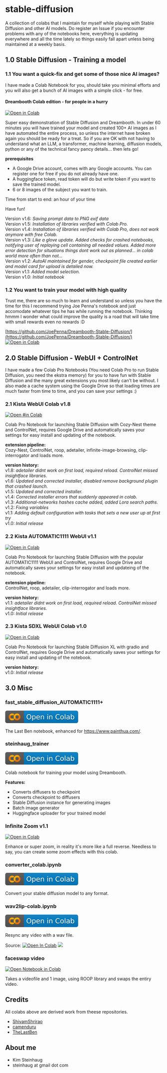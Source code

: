 # stable-diffusion

A collection of colabs that I maintain for myself while playing with Stable Diffusion and other AI models. Do register an Issue if you encounter problems with any of the notebooks here, everything is updating everywhere and all the time lately so things easily fall apart unless being maintained at a weekly basis.

## 1.0 Stable Diffusion - Training a model

### 1.1 You want a quick-fix and get some of those nice AI images?

I have made a Colab Notebook for you, should take you minimal efforts and you will also get a bunch of AI images with a simple click - for free.

#### Dreambooth Colab edition - for people in a hurry

<a href="https://colab.research.google.com/github/steinhaug/stable-diffusion/blob/main/Dreambooth_Colab_edition_for_people_in_a_hurry_fp16.ipynb" target="_blank"><img alt="Open in Colab" src="https://img.shields.io/badge/Dreambooth%20--%20for%20people%20in%20a%20hurry-PRO%20Notebook-blue?logo=googlecolab"></a>

Super easy demonstration of Stable Diffusion and Dreambooth. In under 60 minutes you will have trained your model and created 100+ AI images as I have automated the entire process, so unless the internet have broken again you should be ready for a treat. So if you are OK with not having to understand what an LLM, a transformer, machine learning, diffusion models, python or any of the technical fancy pancy details... then lets go! 

**prerequisites**

- A Google Drive account, comes with any Google accounts. You can register one for free if you do not already have one.
- A huggingface token, read token will do but write token if you want to save the trained model.
- 6 or 8 images of the subject you want to train.

Time from start to end: an hour of your time

Have fun!

Version v1.6: _Saving prompt data to PNG exif data_  
Version v1.5: _Installation of libraries verified with Colab Pro._  
Version v1.4: _Installation of libraries verified with Colab Pro, does not work anymore with free Colab._  
Version v1.3: _Like a glove update. Added checks for crashed notebooks, notifying user of replaying cell containing all needed values. Added more error detection for situations things dont work out as planned... in colab world more often than not..._  
Version v1.2: _AutoAI maintained for gender, checkpoint file created earlier and model card for upload is detailed now._  
Version v1.1: _Added model selection._  
Version v1.0: _Initial notebook_  

### 1.2 You want to train your model with high quality

Trust me, there are so much to learn and understand so unless you have the time for this I recommend trying Joe Penna's notebook and just accomodate whatever tips he has while running the notebook. Thinking hmmm I wonder what could improve the quality is a road that will take time with small rewards even no rewards :D 

[https://github.com/JoePenna/Dreambooth-Stable-Diffusion/](https://github.com/JoePenna/Dreambooth-Stable-Diffusion/)  
<a href="https://colab.research.google.com/github/JoePenna/Dreambooth-Stable-Diffusion/blob/main/dreambooth_google_colab_joepenna.ipynb" target="_blank"><img alt="Open in Colab" src="https://img.shields.io/badge/Dreambooth%20--%20Joe%20Penna's-PRO%20Notebook-blue?logo=googlecolab"></a>  

## 2.0 Stable Diffusion - WebUI + ControlNet

I have made a few Colab Pro Notebooks (You need Colab Pro to run Stable Diffusion, you need the ekstra memory) for you to have fun with Stable Diffusion and the many great extensions you most likely can't be without. I also made a cache system using the Google Drive so that loading times are much faster from time to time, and you can save your settings :)

### 2.1 Kista WebUI Colab v1.8 

<a href="https://colab.research.google.com/github/steinhaug/stable-diffusion/blob/main/KISTA_WebUI_Colab.ipynb?v1.8" target="_blank"><img alt="Open #in Colab" src="https://img.shields.io/badge/Kista%20--%20WebUI-PRO%20Notebook-blue?logo=googlecolab"></a>

Colab Pro Notebook for launching Stable Diffusion with Cozy-Nest theme and ControlNet, requires Google Drive and automatically saves your settings for easy install and updating of the notebook.

**extension pipeline:**  
Cozy-Nest, ControlNet, roop, adetailer, infinite-image-browsing, clip-interrogator and loads more.

**version history:**  
v1.8: _adetailer didnt work on first load, required reload. ControlNet missed insightface libraries._  
v1.6: _Updated and corrected installer, disabled remove background plugin that crashed launch._  
v1.5: _Updated and corrected installer._  
v1.4: _Corrected installer errors that suddenly appeared in colab._  
v1.3: _Additional-networks hashes cache added, added Lora search paths._  
v1.2: _Fixing variables_  
v1.1: _Adding default configuration with tasks that sets a new user up at first try_  
v1.0: _Initial release_  

### 2.2 Kista AUTOMATIC1111 WebUI v1.1

<a href="https://colab.research.google.com/github/steinhaug/stable-diffusion/blob/main/KISTA_Automatic1111_Colab.ipynb?v1.1" target="_blank"><img alt="Open in Colab" src="https://img.shields.io/badge/Kista%20--%20Automatic1111%20WebUI-PRO%20Notebook-blue?logo=googlecolab"></a>

Colab Pro Notebook for launching Stable Diffusion with the popular AUTOMATIC1111 WebUI and ControlNet, requires Google Drive and automatically saves your settings
for easy install and updateing of the notebook.

**extension pipeline:**  
ControlNet, roop, adetailer, clip-interrogator and loads more.

**version history:**  
v1.1: _adetailer didnt work on first load, required reload. ControlNet missed insightface libraries._  
v1.0: _Initial release_  

### 2.3 Kista SDXL WebUI Colab v1.0 

<a href="https://colab.research.google.com/github/steinhaug/stable-diffusion/blob/main/KISTA_SDXL_WebUI_Colab.ipynb?v1.0" target="_blank"><img alt="Open in Colab" src="https://img.shields.io/badge/Kista%20--%20SDXL%20WebUI-PRO%20Notebook-blue?logo=googlecolab"></a>

Colab Pro Notebook for launching Stable Diffusion XL with gradio and ControlNet, requires Google Drive and automatically saves your settings for easy install and updating of the notebook.

**version history:**  
v1.0: _Initial release_  



## 3.0 Misc

### fast_stable_diffusion_AUTOMATIC1111+

<a href="https://colab.research.google.com/github/steinhaug/stable-diffusion/blob/main/fast_stable_diffusion_AUTOMATIC1111%2B.ipynb" target="_blank"><img alt="Open in Colab" src="https://raw.githubusercontent.com/steinhaug/stable-diffusion/main/assets/badges/colab-badge.svg"></a>

The Last Ben notebook, enhanced for https://www.painthua.com/.

### steinhaug_trainer 

<a href="https://colab.research.google.com/github/steinhaug/stable-diffusion/blob/main/steinhaug_trainer.ipynb" target="_blank"><img alt="Open in Colab" src="https://raw.githubusercontent.com/steinhaug/stable-diffusion/main/assets/badges/colab-badge.svg"></a>

Colab notebook for training your model using Dreambooth.

**Features:**
* Converts diffusers to checkpoint
* Converts checkpoint to diffusers
* Stable Diffusion instance for generating images
* Batch image generator
* Huggingface uploader for your trained model


### Infinite Zoom v1.1 

[![Open in Colab](https://img.shields.io/badge/Infinite%20Zoom-Notebook-blue?logo=google-colab)](https://colab.research.google.com/github/steinhaug/stable-diffusion/blob/main/stable/smooth_infinite_zoom.ipynb)

Enhance or super zoom, in reality it's more like a full reverse. Needless to say, you can create some zoom effects with this colab.

### converter_colab.ipynb 

<a href="https://colab.research.google.com/github/steinhaug/stable-diffusion/blob/main/tool/converter_colab.ipynb" target="_blank"><img alt="Open in Colab" src="https://raw.githubusercontent.com/steinhaug/stable-diffusion/main/assets/badges/colab-badge.svg"></a>

Convert your stable diffusion model to any format.

### wav2lip-colab.ipynb 

<a href="https://colab.research.google.com/github/steinhaug/stable-diffusion/blob/main/tool/wav2lip-colab.ipynb" target="_blank"><img alt="Open in Colab" src="https://raw.githubusercontent.com/steinhaug/stable-diffusion/main/assets/badges/colab-badge.svg"></a>

Resync any video with a wav file. 

Source: <a href="https://colab.research.google.com/github/camenduru/wav2lip-colab/blob/main/wav2lip-colab.ipynb" target="_parent"><img src="https://img.shields.io/badge/camenduru-Open%20in%20Colab-blue?logo=google-colab" alt="Open In Colab"/></a> <a href="https://github.com/camenduru/wav2lip-colab/" target="_parent"><img src="https://img.shields.io/badge/camenduru-Open%20in%20Colab-blue?logo=github"></a>


### faceswap video 

<a href="https://colab.research.google.com/github/steinhaug/stable-diffusion/blob/main/faceswap/Video_Face_Swapper__For_people_in_a_hurry.ipynb?1" target="_blank"><img alt="Open Notebook in Colab" src="https://img.shields.io/badge/Video%20Face%20Swapper%20--%20for%20people%20in%20a%20hurry-Notebook-blue?logo=googlecolab"></a>

Takes a videofile and 1 image, using ROOP library and swaps the entiry video.

## Credits

All colabs above are derived work from theese repositories.

* [ShivamShrirao](https://github.com/ShivamShrirao/)
* [camenduru](https://github.com/camenduru/)
* [TheLastBen](https://github.com/TheLastBen)

## About me

- Kim Steinhaug
- steinhaug at gmail dot com
